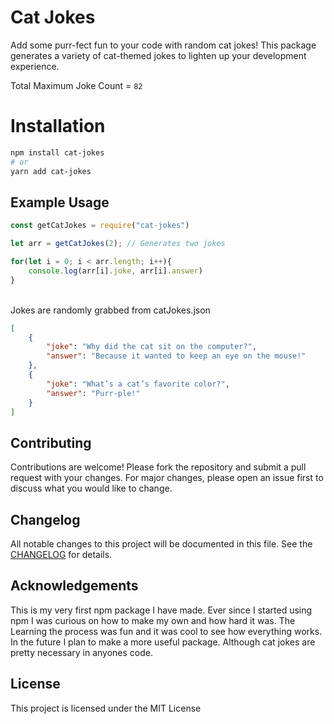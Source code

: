 # Cat Jokes
Add some purr-fect fun to your code with random cat jokes! This package generates a variety of cat-themed jokes to lighten up your development experience. <br>

Total Maximum Joke Count = ```82```

# Installation
```bash
npm install cat-jokes
# or
yarn add cat-jokes
```

## Example Usage
```js
const getCatJokes = require("cat-jokes")

let arr = getCatJokes(2); // Generates two jokes

for(let i = 0; i < arr.length; i++){
    console.log(arr[i].joke, arr[i].answer)
}
```

<br>
Jokes are randomly grabbed from catJokes.json

```json
[
    {
        "joke": "Why did the cat sit on the computer?",
        "answer": "Because it wanted to keep an eye on the mouse!"
    },
    {
        "joke": "What’s a cat’s favorite color?",
        "answer": "Purr-ple!"
    }
]
```

## Contributing
Contributions are welcome! Please fork the repository and submit a pull request with your changes.
For major changes, please open an issue first to discuss what you would like to change.

## Changelog
All notable changes to this project will be documented in this file. See the [CHANGELOG](CHANGELOG.md) for details.

## Acknowledgements
This is my very first npm package I have made. Ever since I started using npm I was curious on how to make my own and how hard it was. The Learning the process was fun and it was cool 
to see how everything works. In the future I plan to make a more useful package. Although cat jokes are pretty necessary in anyones code.

## License

This project is licensed under the MIT License 


